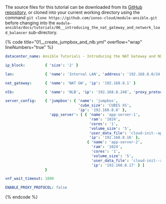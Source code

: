 The source files for this tutorial can be downloaded from its [GitHub repository](https://github.com/ionos-cloud/module-ansible/tree/master/docs/), or cloned into your current working directory using the command `git clone https://github.com/ionos-cloud/module-ansible.git` before changing into the `module-ansible/docs/tutorials/06__introducing_the_nat_gateway_and_network_load_balancer` sub-directory.

{% code title="01__create_jumpbox_and_nlb.yml" overflow="wrap" lineNumbers="true" %}
```yml
datacenter_name: Ansible Tutorials - Introducing the NAT Gateway and NLB

ip_block:         { 'size': '2' }

lan:              { 'name': 'Internal LAN', 'address': '192.168.8.0/24',  'gw_ip': '192.168.8.1' }

nat_gateway:      { 'name': 'NAT GW', 'ip': '192.168.8.1' }

nlb:              { 'name': 'NLB', 'ip': '192.168.8.248', 'proxy_protocol': 'none' }

server_config:    { 'jumpbox': { 'name': 'jumpbox',
                                 'cube_size': 'CUBES XS',
                                 'ip': '192.168.8.8' },
                    'app_server': [ { 'name': 'app-server-1',
                                      'ram': '1024',
                                      'cores': '1',
                                      'volume_size': '5',
                                      'user_data_file': 'cloud-init--app-servers.txt',
                                      'ip': '192.168.8.16' },
                                     { 'name': 'app-server-2',
                                       'ram': '1024',
                                       'cores': '1',
                                       'volume_size': '5',
                                       'user_data_file': 'cloud-init--app-servers.txt',
                                       'ip': '192.168.8.17' } ] 
                  }

vnf_wait_timeout: 1800

ENABLE_PROXY_PROTOCOL: false

```
{% endcode %}